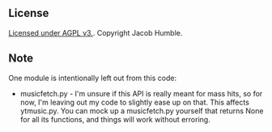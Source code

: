 
## License
[Licensed under AGPL v3.](https://github.com/JayToTheAy/spotify_convert/blob/main/LICENSE). Copyright Jacob Humble.

## Note
One module is intentionally left out from this code:
* musicfetch.py - I'm unsure if this API is really meant for mass hits, so for now, I'm leaving out my code to slightly ease up on that.
This affects ytmusic.py. You can mock up a musicfetch.py yourself that returns None for all its functions, and things will work without erroring.
